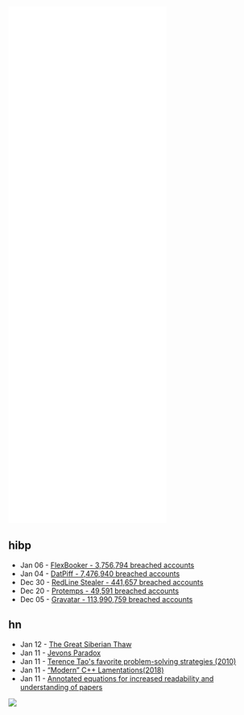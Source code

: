 ![Metrics](https://raw.githubusercontent.com/phixion/phixion/master/metrics.svg)

## hibp

<!--
for https://github.com/phixion/phixion/blob/main/.github/workflows/feeds.yml
-->
<!--START_SECTION:haveibeenpwnd-->
- Jan 06 - [FlexBooker - 3,756,794 breached accounts](https://haveibeenpwned.com/PwnedWebsites#FlexBooker)
- Jan 04 - [DatPiff - 7,476,940 breached accounts](https://haveibeenpwned.com/PwnedWebsites#DatPiff)
- Dec 30 - [RedLine Stealer - 441,657 breached accounts](https://haveibeenpwned.com/PwnedWebsites#RedLineStealer)
- Dec 20 - [Protemps - 49,591 breached accounts](https://haveibeenpwned.com/PwnedWebsites#Protemps)
- Dec 05 - [Gravatar - 113,990,759 breached accounts](https://haveibeenpwned.com/PwnedWebsites#Gravatar)
<!--END_SECTION:haveibeenpwnd-->

## hn

<!--
for https://github.com/phixion/phixion/blob/main/.github/workflows/feeds.yml
-->
<!--START_SECTION:hn-->
- Jan 12 - [The Great Siberian Thaw](https://www.newyorker.com/magazine/2022/01/17/the-great-siberian-thaw)
- Jan 11 - [Jevons Paradox](https://en.wikipedia.org/wiki/Jevons_paradox)
- Jan 11 - [Terence Tao's favorite problem-solving strategies (2010)](https://terrytao.wordpress.com/2010/10/21/245a-problem-solving-strategies/)
- Jan 11 - [“Modern” C++ Lamentations(2018)](https://aras-p.info/blog/2018/12/28/Modern-C-Lamentations/)
- Jan 11 - [Annotated equations for increased readability and understanding of papers](https://twitter.com/sibinmohan/status/1480583840858996743)
<!--END_SECTION:hn-->

<!--
for https://yhype.me
-->
![](https://hit.yhype.me/github/profile?user_id=13013670)
